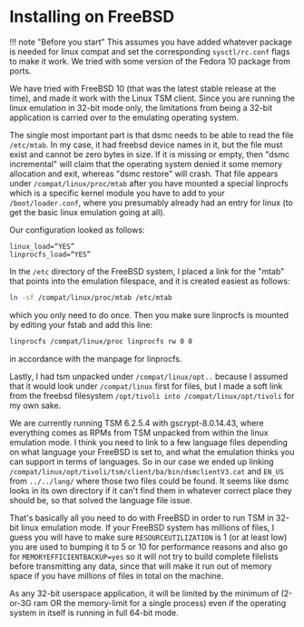 # Installing on FreeBSD

!!! note "Before you start"
    This assumes you have added whatever package is needed for linux compat 
    and set the corresponding `sysctl/rc.conf` flags to make it work. 
    We tried with some version of the Fedora 10 package from ports.

We have tried with FreeBSD 10 (that was the latest stable release at the time), 
and made it work with the Linux TSM client. 
Since you are running the linux emulation in 32-bit mode only, 
the limitations from being a 32-bit application is carried over to the 
emulating operating system.

The single most important part is
that dsmc needs to be able to read the file `/etc/mtab`. 
In my case, it had freebsd device names in it,
but the file must exist and cannot be zero bytes in size. 
If it is missing or empty, then "dsmc incremental"
will claim that the operating system denied it some memory allocation and exit,
whereas "dsmc restore" will crash.
That file appears under `/compat/linux/proc/mtab`
after you have mounted a special linprocfs which is a specific kernel module 
you have to add to your `/boot/loader.conf`,
where you presumably already had an entry for linux
(to get the basic linux emulation going at all).

Our configuration looked as follows:  

```shell
linux_load=“YES”  
linprocfs_load=“YES”  
```

In the `/etc` directory of the FreeBSD system, I placed a link for the "mtab" 
that points into the emulation filespace, and it is created easiest as follows:

```sh
ln -sf /compat/linux/proc/mtab /etc/mtab
```

which you only need to do once. 
Then you make sure linprocfs is mounted by 
editing your fstab and add this line:

```sh
linprocfs /compat/linux/proc linprocfs rw 0 0
```

in accordance with the manpage for linprocfs.

Lastly, I had tsm unpacked under `/compat/linux/opt..` because I assumed that 
it would look under `/compat/linux` first for files, 
but I made a soft link from the freebsd filesystem 
`/opt/tivoli into /compat/linux/opt/tivoli` for my own sake.

We are currently running TSM 6.2.5.4 with gscrypt-8.0.14.43, where 
everything comes as RPMs from TSM unpacked from within the linux emulation 
mode. I think you need to link to a few language files depending on what 
language your FreeBSD is set to, and what the emulation thinks you can 
support in terms of languages. So in our case we ended up linking 
`/compat/linux/opt/tivoli/tsm/client/ba/bin/dsmclientV3.cat` and `EN_US` 
from `../../lang/` where those two files could be found. It seems like dsmc 
looks in its own directory if it can't find them in whatever correct place 
they should be, so that solved the language file issue.

That's basically all you need to do with FreeBSD in order to run TSM in 32-bit 
linux emulation mode.
If your FreeBSD system has millions of files, I guess you will have to make 
sure `RESOURCEUTILIZATION` is 1 (or at least low) you are used to bumping it 
to 5 or 10 for performance reasons and also go for `MEMORYEFFICIENTBACKUP=yes` 
so it will not try to build complete filelists before transmitting any data, 
since that will make it run out of memory space if you have millions of files 
in total on the machine.

As any 32-bit userspace application, it will be limited by the minimum of 
(2-or-3G ram OR the memory-limit for a single process) even if the operating 
system in itself is running in full 64-bit mode.
